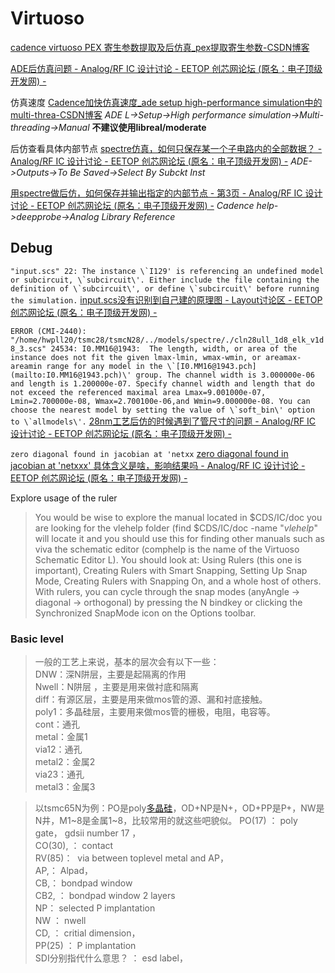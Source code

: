 # Virtuoso
[cadence virtuoso PEX 寄生参数提取及后仿真\_pex提取寄生参数-CSDN博客](https://blog.csdn.net/weixin_42221495/article/details/134474216)

[ADE后仿真问题 - Analog/RF IC 设计讨论 - EETOP 创芯网论坛 (原名：电子顶级开发网) -](https://bbs.eetop.cn/thread-322566-1-1.html)

仿真速度
[Cadence加快仿真速度\_ade setup high-performance simulation中的multi-threa-CSDN博客](https://blog.csdn.net/qq_47452573/article/details/137106350)
*ADE L→Setup→High performance simulation→Multi-threading→Manual*
**不建议使用libreal/moderate**

后仿查看具体内部节点
[spectre仿真，如何只保存某一个子电路内的全部数据？ - Analog/RF IC 设计讨论 - EETOP 创芯网论坛 (原名：电子顶级开发网) -](https://bbs.eetop.cn/thread-891673-1-1.html)
*ADE->Outputs->To Be Saved->Select By Subckt Inst*

[用spectre做后仿，如何保存并输出指定的内部节点 - 第3页 - Analog/RF IC 设计讨论 - EETOP 创芯网论坛 (原名：电子顶级开发网) -](https://bbs.eetop.cn/thread-875498-3-1.html)
*Cadence help->deepprobe->Analog Library Reference*


## Debug
```"input.scs" 22: The instance \`I129' is referencing an undefined model or subcircuit, \`subcircuit\'. Either include the file containing the definition of \`subcircuit\', or define \`subcircuit\' before running the simulation.```
[input.scs没有识别到自己建的原理图 - Layout讨论区 - EETOP 创芯网论坛 (原名：电子顶级开发网) -](https://bbs.eetop.cn/thread-974206-1-1.html)

```ERROR (CMI-2440): "/home/hwpll20/tsmc28/tsmcN28/../models/spectre/./cln28ull_1d8_elk_v1d8_3.scs" 24534: I0.MM16@1943:  The length, width, or area of the instance does not fit the given lmax-lmin, wmax-wmin, or areamax-areamin range for any model in the \`[I0.MM16@1943.pch](mailto:I0.MM16@1943.pch)\' group. The channel width is 3.000000e-06 and length is 1.200000e-07. Specify channel width and length that do not exceed the referenced maximal area Lmax=9.001000e-07, Lmin=2.700000e-08, Wmax=2.700100e-06,and Wmin=9.000000e-08. You can choose the nearest model by setting the value of \`soft_bin\' option to \`allmodels\'.```
[28nm工艺后仿的时候遇到了管尺寸的问题 - Analog/RF IC 设计讨论 - EETOP 创芯网论坛 (原名：电子顶级开发网) -](https://bbs.eetop.cn/thread-907686-1-1.html)

``zero diagonal found in jacobian at 'netxx``
[zero diagonal found in jacobian at 'netxxx' 具体含义是啥，影响结果吗 - Analog/RF IC 设计讨论 - EETOP 创芯网论坛 (原名：电子顶级开发网) -](https://bbs.eetop.cn/thread-473085-1-1.html)







Explore usage of the ruler
>You would be wise to explore the manual located in $CDS/IC/doc you are looking for the vlehelp folder (find $CDS/IC/doc -name "*vlehelp*" will locate it and you should use this for finding other manuals such as viva the schematic editor (comphelp is the name of the Virtuoso Schematic Editor L). You should look at: Using Rulers (this one is important), Creating Rulers with Smart Snapping, Setting Up Snap Mode, Creating Rulers with Snapping On, and a whole host of others. With rulers, you can cycle through the snap modes (anyAngle -> diagonal -> orthogonal) by pressing the N bindkey or clicking the Synchronized SnapMode icon on the Options toolbar.
### Basic level
>一般的工艺上来说，基本的层次会有以下一些：  
DNW：深N阱层，主要是起隔离的作用  
Nwell：N阱层 ，主要是用来做衬底和隔离  
diff：有源区层，主要是用来做mos管的源、漏和衬底接触。  
poly1：多晶硅层，主要用来做mos管的栅极，电阻，电容等。  
cont：通孔  
metal：金属1  
via12：通孔  
metal2：金属2  
via23：通孔  
metal3：金属3

>以tsmc65N为例：PO是poly[多晶硅](https://zhidao.baidu.com/search?word=%E5%A4%9A%E6%99%B6%E7%A1%85&fr=iknow_pc_qb_highlight)，OD+NP是N+，OD+PP是P+，NW是N井，M1~8是金属1~8，比较常用的就这些吧貌似。
>PO(17) ： poly gate， gdsii number 17 ，  
CO(30), ： contact  
RV(85)：  via between toplevel metal and AP，  
AP,： Alpad，  
CB,： bondpad window  
CB2, ： bondpad window 2 layers  
NP： selected P implantation  
NW ： nwell  
CD, ： critial dimension，  
PP(25) ： P implantation  
SDI分别指代什么意思？ ： esd label，
